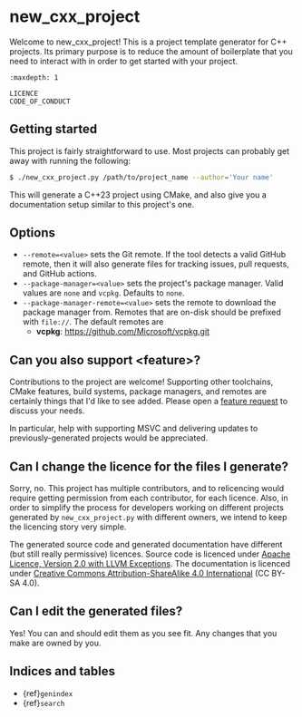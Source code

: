 <!--
  Copyright (c) 2024 Christopher Di Bella
  Licensed under Creative Commons Attribution-ShareAlike 4.0 International
  See /LICENCE for licence information.
  SPDX-License-Identifier: CC BY-SA 4.0
-->
# new_cxx_project

Welcome to new_cxx_project! This is a project template generator for C++ projects. Its primary
purpose is to reduce the amount of boilerplate that you need to interact with in order to get started
with your project.

```{toctree}
:maxdepth: 1

LICENCE
CODE_OF_CONDUCT
```

## Getting started

This project is fairly straightforward to use. Most projects can probably get away with running the
following:

```sh
$ ./new_cxx_project.py /path/to/project_name --author='Your name'
```

This will generate a C++23 project using CMake, and also give you a documentation setup similar to
this project's one.

## Options

* `--remote=<value>` sets the Git remote. If the tool detects a valid GitHub remote, then it will
  also generate files for tracking issues, pull requests, and GitHub actions.
* `--package-manager=<value>` sets the project's package manager. Valid values are `none` and `vcpkg`.
  Defaults to `none`.
* `--package-manager-remote=<value>` sets the remote to download the package manager from. Remotes
  that are on-disk should be prefixed with `file://`. The default remotes are
    * **vcpkg**: https://github.com/Microsoft/vcpkg.git

## Can you also support &lt;feature&gt;?

Contributions to the project are welcome! Supporting other toolchains, CMake features, build systems,
package managers, and remotes are certainly things that I'd like to see added. Please open a [feature
request](https://github.com/cjdb/new_cxx_project/issues/new?assignees=&labels=enhancement&projects=&template=feature_request.yml&title=%3CAdd+a+descriptive+title+here%3E)
to discuss your needs.

In particular, help with supporting MSVC and delivering updates to previously-generated projects
would be appreciated.

## Can I change the licence for the files I generate?

Sorry, no. This project has multiple contributors, and to relicencing would require getting permission
from each contributor, for each licence. Also, in order to simplify the process for developers working
on different projects generated by `new_cxx_project.py` with different owners, we intend to keep the
licencing story very simple.

The generated source code and generated documentation have different (but still really permissive) licences.
Source code is licenced under [Apache Licence, Version 2.0 with LLVM Exceptions](https://llvm.org/LICENSE.txt).
The documentation is licenced under [Creative Commons Attribution-ShareAlike 4.0 International](https://creativecommons.org/licenses/by-sa/4.0/?ref=chooser-v1)
(CC BY-SA 4.0).

## Can I edit the generated files?

Yes! You can and should edit them as you see fit. Any changes that you make are owned by you.

## Indices and tables

* {ref}`genindex`
* {ref}`search`
